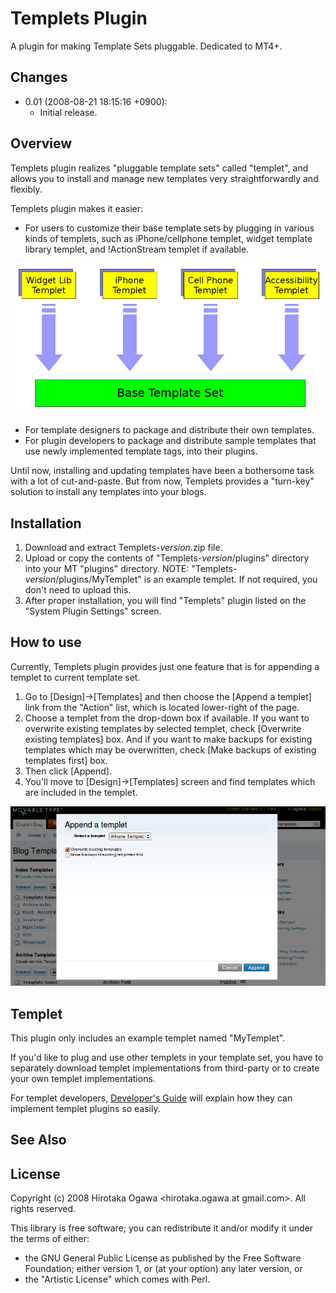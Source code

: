 # Templets Plugin

A plugin for making Template Sets pluggable. Dedicated to MT4+.

## Changes

 * 0.01 (2008-08-21 18:15:16 +0900):
   * Initial release.

## Overview

Templets plugin realizes "pluggable template sets" called "templet",
and allows you to install and manage new templates very
straightforwardly and flexibly.

Templets plugin makes it easier:

 - For users to customize their base template sets by plugging in
   various kinds of templets, such as iPhone/cellphone templet, widget
   template library templet, and !ActionStream templet if available.

![](images/templets-framework.png)

 - For template designers to package and distribute their own
   templates.
 - For plugin developers to package and distribute sample templates
   that use newly implemented template tags, into their plugins.

Until now, installing and updating templates have been a bothersome
task with a lot of cut-and-paste.  But from now, Templets provides a
"turn-key" solution to install any templates into your blogs.

## Installation

 1. Download and extract Templets-_version_.zip file.
 1. Upload or copy the contents of "Templets-_version_/plugins" directory into your MT "plugins" directory.
    NOTE: "Templets-_version_/plugins/MyTemplet" is an example templet.  If not required, you don't need to upload this.
 1. After proper installation, you will find "Templets" plugin listed on the "System Plugin Settings" screen.

## How to use

Currently, Templets plugin provides just one feature that is for appending a templet to current template set.

 1. Go to [Design]->[Templates] and then choose the [Append a templet] link from the "Action" list, which is located lower-right of the page.
 1. Choose a templet from the drop-down box if available.  If you want to overwrite existing templates by selected templet, check [Overwrite existing templates] box.  And if you want to make backups for existing templates which may be overwritten, check [Make backups of existing templates first] box.
 1. Then click [Append].
 1. You'll move to [Design]->[Templates] screen and find templates which are included in the templet. 

![](images/append-a-templet.png)

## Templet

This plugin only includes an example templet named "MyTemplet".

If you'd like to plug and use other templets in your template set, you have to separately download templet implementations from third-party or to create your own templet implementations.

For templet developers, [Developer's Guide](DevelopersGuide_en.md) will explain how they can implement templet plugins so easily.

## See Also

## License

Copyright (c) 2008 Hirotaka Ogawa <hirotaka.ogawa at gmail.com>.
All rights reserved.

This library is free software; you can redistribute it and/or modify
it under the terms of either:

 * the GNU General Public License as published by the Free Software Foundation; either version 1, or (at your option) any later version, or
 * the "Artistic License" which comes with Perl.